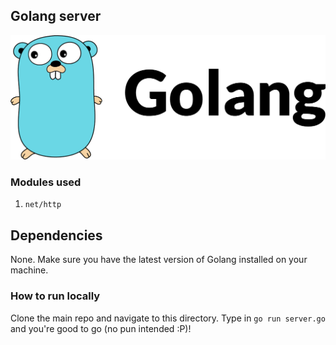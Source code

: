 ## Golang server
![Golang Logo](golang-logo.png)
### Modules used

1. `net/http`

## Dependencies

None. Make sure you have the latest version of Golang installed on your machine.

### How to run locally

Clone the main repo and navigate to this directory. Type in `go run server.go` and you're good to go (no pun intended :P)!